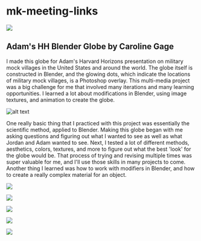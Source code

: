 # mk-meeting-links

 ![](https://i.imgur.com/koip1TA.png) 
 
 
 
## Adam's HH Blender Globe by Caroline Gage
I made this globe for Adam's Harvard Horizons presentation on military mock villages in the United States and around the world. The globe itself is constructed in Blender, and the glowing dots, which indicate the locations of military mock villages, is a Photoshop overlay. This multi-media project was a big challenge for me that involved many iterations and many learning opportunities. I learned a lot about modifications in Blender, using image textures, and animation to create the globe. 

![alt text](https://files.slack.com/files-pri/T0HTW3H0V-F0563LX2BR7/360_globe_360.gif?pub_secret=a15eade6b0)

One really basic thing that I practiced with this project was essentially the scientific method, applied to Blender. Making this globe began with me asking questions and figuring out what I wanted to see as well as what Jordan and Adam wanted to see. Next, I tested a lot of different methods, aesthetics, colors, textures, and more to figure out what the best 'look' for the globe would be. That process of trying and revising multiple times was super valuable for me, and I'll use those skills in many projects to come. Another thing I learned was how to work with modifiers in Blender, and how to create a really complex material for an object. 

![](https://i.imgur.com/GmOyjlf.png)

![](https://i.imgur.com/7JAqYao.png)

![](https://i.imgur.com/it0xqSY.png)

![](https://i.imgur.com/9wWlV5l.png)

![](https://i.imgur.com/gvB4gKh.png)